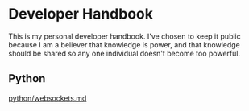 # Developer Handbook
This is my personal developer handbook. I've chosen to keep it public because I am a believer that knowledge is power, and that knowledge should be shared so any one individual doesn't become too powerful.

## Python
[python/websockets.md](python/websockets.md)
